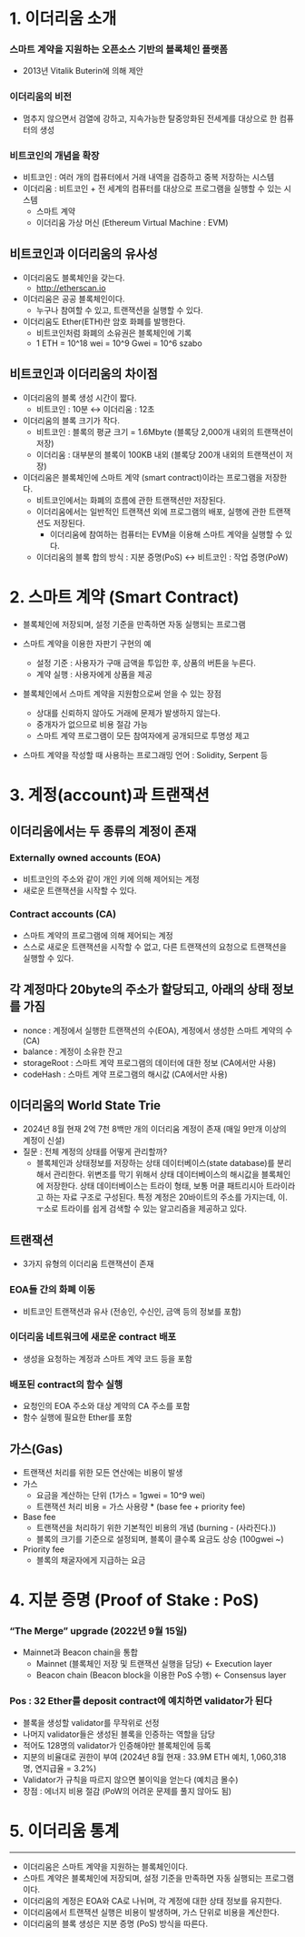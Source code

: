 # 1. 이더리움 소개

### 스마트 계약을 지원하는 오픈소스 기반의 블록체인 플랫폼

- 2013년 Vitalik Buterin에 의해 제안

### 이더리움의 비전

- 멈추지 않으면서 검열에 강하고, 지속가능한 탈중앙화된 전세계를 대상으로 한 컴퓨터의 생성

### 비트코인의 개념을 확장

- 비트코인 : 여러 개의 컴퓨터에서 거래 내역을 검증하고 중복 저장하는 시스템
- 이더리움 : 비트코인 + 전 세계의 컴퓨터를 대상으로 프로그램을 실행할 수 있는 시스템
    - 스마트 계약
    - 이더리움 가상 머신 (Ethereum Virtual Machine : EVM)

## 비트코인과 이더리움의 유사성

- 이더리움도 블록체인을 갖는다.
    - http://etherscan.io
- 이더리움은 공공 블록체인이다.
    - 누구나 참여할 수 있고, 트랜잭션을 실행할 수 있다.
- 이더리움도 Ether(ETH)란 암호 화폐를 발행한다.
    - 비트코인처럼 화폐의 소유권은 블록체인에 기록
    - 1 ETH = 10^18 wei = 10^9 Gwei = 10^6 szabo

## 비트코인과 이더리움의 차이점

- 이더리움의 블록 생성 시간이 짧다.
    - 비트코인 : 10분 ↔ 이더리움 : 12초
- 이더리움의 블록 크기가 작다.
    - 비트코인 : 블록의 평균 크기 = 1.6Mbyte (블록당 2,000개 내외의 트랜잭션이 저장)
    - 이더리움 : 대부분의 블록이 100KB 내외 (블록당 200개 내외의 트랜잭션이 저장)
- 이더리움은 블록체인에 스마트 계약 (smart contract)이라는 프로그램을 저장한다.
    - 비트코인에서는 화폐의 흐름에 관한 트랜잭션만 저장된다.
    - 이더리움에서는 일반적인 트랜잭션 외에 프로그램의 배포, 실행에 관한 트랜잭션도 저장된다.
        - 이더리움에 참여하는 컴퓨터는 EVM을 이용해 스마트 계약을 실행할 수 있다.
    - 이더리움의 블록 합의 방식 : 지분 증명(PoS) ↔ 비트코인 : 작업 증명(PoW)

# 2. 스마트 계약 (Smart Contract)

- 블록체인에 저장되며, 설정 기준을 만족하면 자동 실행되는 프로그램

- 스마트 계약을 이용한 자판기 구현의 예
    - 설정 기준 : 사용자가 구매 금액을 투입한 후, 상품의 버튼을 누른다.
    - 계약 실행 : 사용자에게 상품을 제공

- 블록체인에서 스마트 계약을 지원함으로써 얻을 수 있는 장점
    - 상대를 신뢰하지 않아도 거래에 문제가 발생하지 않는다.
    - 중개자가 없으므로 비용 절감 가능
    - 스마트 계약 프로그램이 모든 참여자에게 공개되므로 투명성 제고

- 스마트 계약을 작성할 때 사용하는 프로그래밍 언어 : Solidity, Serpent 등

# 3. 계정(account)과 트랜잭션

## 이더리움에서는 두 종류의 계정이 존재

### Externally owned accounts (EOA)

- 비트코인의 주소와 같이 개인 키에 의해 제어되는 계정
- 새로운 트랜잭션을 시작할 수 있다.

### Contract accounts (CA)

- 스마트 계약의 프로그램에 의해 제어되는 계정
- 스스로 새로운 트랜잭션을 시작할 수 없고, 다른 트랜잭션의 요청으로 트랜잭션을 실행할 수 있다.

## 각 계정마다 20byte의 주소가 할당되고, 아래의 상태 정보를 가짐

- nonce : 계정에서 실행한 트랜잭션의 수(EOA), 계정에서 생성한 스마트 계약의 수(CA)
- balance : 계정이 소유한 잔고
- storageRoot : 스마트 계약 프로그램의 데이터에 대한 정보 (CA에서만 사용)
- codeHash : 스마트 계약 프로그램의 해시값 (CA에서만 사용)

## 이더리움의 World State Trie

- 2024년 8월 현재 2억 7천 8백만 개의 이더리움 계정이 존재 (매일 9만개 이상의 계정이 신설)
- 질문 : 전체 계정의 상태를 어떻게 관리할까?
    - 블록체인과 상태정보를 저장하는 상태 데이터베이스(state database)를 분리해서 관리한다. 위변조를 막기 위해서 상태 데이터베이스의 해시값을 블록체인에 저장한다. 상태 데이터베이스는 트라이 형태, 보통 머클 패트리시아 트라이라고 하는 자료 구조로 구성된다. 특정 계정은 20바이트의 주소를 가지는데, 이. ㅜ소로 트라이를 쉽게 검색할 수 있는 알고리즘을 제공하고 있다.

## 트랜잭션

- 3가지 유형의 이더리움 트랜잭션이 존재

### EOA들 간의 화폐 이동

- 비트코인 트랜잭션과 유사 (전송인, 수신인, 금액 등의 정보를 포함)

### 이더리움 네트워크에 새로운 contract 배포

- 생성을 요청하는 계정과 스마트 계약 코드 등을 포함

### 배포된 contract의 함수 실행

- 요청인의 EOA 주소와 대상 계약의 CA 주소를 포함
- 함수 실행에 필요한 Ether를 포함

## 가스(Gas)

- 트랜잭션 처리를 위한 모든 연산에는 비용이 발생
- 가스
    - 요금을 계산하는 단위 (1가스 = 1gwei = 10^9 wei)
    - 트랜잭션 처리 비용 = 가스 사용량 * (base fee + priority fee)
- Base fee
    - 트랜잭션을 처리하기 위한 기본적인 비용의 개념 (burning - (사라진다.))
    - 블록의 크기를 기준으로 설정되며, 블록이 클수록 요금도 상승 (100gwei ~)
- Priority fee
    - 블록의 채굴자에게 지급하는 요금

# 4. 지분 증명 (Proof of Stake : PoS)

### “The Merge” upgrade (2022년 9월 15일)

- Mainnet과 Beacon chain을 통합
    - Mainnet (블록체인 저장 및 트랜잭션 실행을 담당) ← Execution layer
    - Beacon chain (Beacon block을 이용한 PoS 수행) ← Consensus layer

### Pos : 32 Ether를 deposit contract에 예치하면 validator가 된다

- 블록을 생성할 validator를 무작위로 선정
- 나머지 validator들은 생성된 블록을 인증하는 역할을 담당
- 적어도 128명의 validator가 인증해야만 블록체인에 등록
- 지분의 비율대로 권한이 부여 (2024년 8월 현재 : 33.9M ETH 예치, 1,060,318명, 연지급율 = 3.2%)
- Validator가 규칙을 따르지 않으면 불이익을 얻는다 (예치금 몰수)
- 장점 : 에너지 비용 절감 (PoW의 어려운 문제를 풀지 않아도 됨)

# 5. 이더리움 통계

---

- 이더리움은 스마트 계약을 지원하는 블록체인이다.
- 스마트 계약은 블록체인에 저장되며, 설정 기준을 만족하면 자동 실행되는 프로그램이다.
- 이더리움의 계정은 EOA와 CA로 나뉘며, 각 계정에 대한 상태 정보를 유지한다.
- 이더리움에서 트랜잭션 실행은 비용이 발생하며, 가스 단위로 비용을 계산한다.
- 이더리움의 블록 생성은 지분 증명 (PoS) 방식을 따른다.